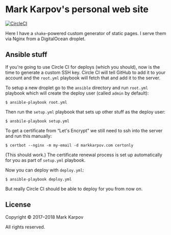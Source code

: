 # Mark Karpov's personal web site

[![CircleCI](https://circleci.com/gh/mrkkrp/markkarpov.com/tree/master.svg?style=svg&circle-token=b1e49c26f2aa87ebc0c7884108ed7cfc866d24d0)](https://circleci.com/gh/mrkkrp/markkarpov.com/tree/master)

Here I have a `shake`-powered custom generator of static pages. I serve them
via Nginx from a DigitalOcean droplet.

## Ansible stuff

If you're going to use Circle CI for deploys (which you should), now is the
time to generate a custom SSH key. Circle CI will tell GitHub to add it to
your account and the `root.yml` playbook will fetch that and add it to the
server.

To setup a new droplet go to the `ansible` directory and run `root.yml`
playbook which will create the deploy user (called `admin` by default):

```
$ ansible-playbook root.yml
```

Then run the `setup.yml` playbook that sets up other stuff as the deploy
user:

```
$ ansbile-playbook setup.yml
```

To get a certificate from “Let's Encrypt” we still need to ssh into the
server and run this manually:

```
$ certbot --nginx -m my-email -d markkarpov.com certonly
```

(This should work.) The certificate renewal process is set up automatically
for you as part of `setup.yml` playbook.

Now you can deploy with `deploy.yml`:

```
$ ansible-playbook deploy.yml
```

But really Circle CI should be able to deploy for you from now on.

## License

Copyright © 2017–2018 Mark Karpov

All rights reserved.
